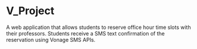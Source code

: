 # V_Project

A web application that allows students to reserve office hour time slots with their professors. Students receive a SMS text confirmation of the reservation using Vonage SMS APIs.
